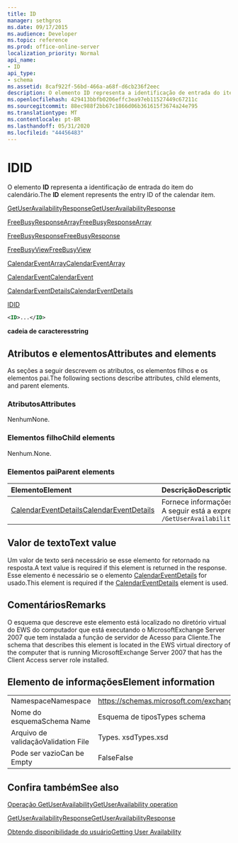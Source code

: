 ```yaml
---
title: ID
manager: sethgros
ms.date: 09/17/2015
ms.audience: Developer
ms.topic: reference
ms.prod: office-online-server
localization_priority: Normal
api_name:
- ID
api_type:
- schema
ms.assetid: 8caf922f-56bd-466a-a68f-d6cb236f2eec
description: O elemento ID representa a identificação de entrada do item do calendário.
ms.openlocfilehash: 429413bbfb0206effc3ea97eb11527449c67211c
ms.sourcegitcommit: 88ec988f2bb67c1866d06b361615f3674a24e795
ms.translationtype: MT
ms.contentlocale: pt-BR
ms.lasthandoff: 05/31/2020
ms.locfileid: "44456483"
---
```

# <a name="id"></a><span data-ttu-id="f28c8-103">ID</span><span class="sxs-lookup"><span data-stu-id="f28c8-103">ID</span></span>

<span data-ttu-id="f28c8-104">O elemento **ID** representa a identificação de entrada do item do calendário.</span><span class="sxs-lookup"><span data-stu-id="f28c8-104">The **ID** element represents the entry ID of the calendar item.</span></span> 
  
[<span data-ttu-id="f28c8-105">GetUserAvailabilityResponse</span><span class="sxs-lookup"><span data-stu-id="f28c8-105">GetUserAvailabilityResponse</span></span>](getuseravailabilityresponse.md)
  
[<span data-ttu-id="f28c8-106">FreeBusyResponseArray</span><span class="sxs-lookup"><span data-stu-id="f28c8-106">FreeBusyResponseArray</span></span>](freebusyresponsearray.md)
  
[<span data-ttu-id="f28c8-107">FreeBusyResponse</span><span class="sxs-lookup"><span data-stu-id="f28c8-107">FreeBusyResponse</span></span>](freebusyresponse.md)
  
[<span data-ttu-id="f28c8-108">FreeBusyView</span><span class="sxs-lookup"><span data-stu-id="f28c8-108">FreeBusyView</span></span>](freebusyview.md)
  
[<span data-ttu-id="f28c8-109">CalendarEventArray</span><span class="sxs-lookup"><span data-stu-id="f28c8-109">CalendarEventArray</span></span>](calendareventarray.md)
  
[<span data-ttu-id="f28c8-110">CalendarEvent</span><span class="sxs-lookup"><span data-stu-id="f28c8-110">CalendarEvent</span></span>](calendarevent.md)
  
[<span data-ttu-id="f28c8-111">CalendarEventDetails</span><span class="sxs-lookup"><span data-stu-id="f28c8-111">CalendarEventDetails</span></span>](calendareventdetails.md)
  
[<span data-ttu-id="f28c8-112">ID</span><span class="sxs-lookup"><span data-stu-id="f28c8-112">ID</span></span>](id.md)
  
```xml
<ID>...</ID>
```

 <span data-ttu-id="f28c8-113">**cadeia de caracteres**</span><span class="sxs-lookup"><span data-stu-id="f28c8-113">**string**</span></span>
## <a name="attributes-and-elements"></a><span data-ttu-id="f28c8-114">Atributos e elementos</span><span class="sxs-lookup"><span data-stu-id="f28c8-114">Attributes and elements</span></span>

<span data-ttu-id="f28c8-115">As seções a seguir descrevem os atributos, os elementos filhos e os elementos pai.</span><span class="sxs-lookup"><span data-stu-id="f28c8-115">The following sections describe attributes, child elements, and parent elements.</span></span>
  
### <a name="attributes"></a><span data-ttu-id="f28c8-116">Atributos</span><span class="sxs-lookup"><span data-stu-id="f28c8-116">Attributes</span></span>

<span data-ttu-id="f28c8-117">Nenhum</span><span class="sxs-lookup"><span data-stu-id="f28c8-117">None.</span></span>
  
### <a name="child-elements"></a><span data-ttu-id="f28c8-118">Elementos filho</span><span class="sxs-lookup"><span data-stu-id="f28c8-118">Child elements</span></span>

<span data-ttu-id="f28c8-119">Nenhum.</span><span class="sxs-lookup"><span data-stu-id="f28c8-119">None.</span></span>
  
### <a name="parent-elements"></a><span data-ttu-id="f28c8-120">Elementos pai</span><span class="sxs-lookup"><span data-stu-id="f28c8-120">Parent elements</span></span>

|<span data-ttu-id="f28c8-121">**Elemento**</span><span class="sxs-lookup"><span data-stu-id="f28c8-121">**Element**</span></span>|<span data-ttu-id="f28c8-122">**Descrição**</span><span class="sxs-lookup"><span data-stu-id="f28c8-122">**Description**</span></span>|
|:-----|:-----|
|[<span data-ttu-id="f28c8-123">CalendarEventDetails</span><span class="sxs-lookup"><span data-stu-id="f28c8-123">CalendarEventDetails</span></span>](calendareventdetails.md) <br/> |<span data-ttu-id="f28c8-124">Fornece informações adicionais para um evento de calendário.</span><span class="sxs-lookup"><span data-stu-id="f28c8-124">Provides additional information for a calendar event.</span></span>  <br/> <span data-ttu-id="f28c8-125">A seguir está a expressão XPath para este elemento:</span><span class="sxs-lookup"><span data-stu-id="f28c8-125">The following is the XPath expression to this element:</span></span>  <br/>  `/GetUserAvailabilityResponse/FreeBusyResponseArray/FreeBusyResponse/FreeBusyView/CalendarEventArray/CalendarEvent[i]/CalendarEventDetails` <br/> |
   
## <a name="text-value"></a><span data-ttu-id="f28c8-126">Valor de texto</span><span class="sxs-lookup"><span data-stu-id="f28c8-126">Text value</span></span>

<span data-ttu-id="f28c8-127">Um valor de texto será necessário se esse elemento for retornado na resposta.</span><span class="sxs-lookup"><span data-stu-id="f28c8-127">A text value is required if this element is returned in the response.</span></span> <span data-ttu-id="f28c8-128">Esse elemento é necessário se o elemento [CalendarEventDetails](calendareventdetails.md) for usado.</span><span class="sxs-lookup"><span data-stu-id="f28c8-128">This element is required if the [CalendarEventDetails](calendareventdetails.md) element is used.</span></span> 
  
## <a name="remarks"></a><span data-ttu-id="f28c8-129">Comentários</span><span class="sxs-lookup"><span data-stu-id="f28c8-129">Remarks</span></span>

<span data-ttu-id="f28c8-130">O esquema que descreve este elemento está localizado no diretório virtual do EWS do computador que está executando o MicrosoftExchange Server 2007 que tem instalada a função de servidor de Acesso para Cliente.</span><span class="sxs-lookup"><span data-stu-id="f28c8-130">The schema that describes this element is located in the EWS virtual directory of the computer that is running MicrosoftExchange Server 2007 that has the Client Access server role installed.</span></span>
  
## <a name="element-information"></a><span data-ttu-id="f28c8-131">Elemento de informações</span><span class="sxs-lookup"><span data-stu-id="f28c8-131">Element information</span></span>

|||
|:-----|:-----|
|<span data-ttu-id="f28c8-132">Namespace</span><span class="sxs-lookup"><span data-stu-id="f28c8-132">Namespace</span></span>  <br/> |https://schemas.microsoft.com/exchange/services/2006/types  <br/> |
|<span data-ttu-id="f28c8-133">Nome do esquema</span><span class="sxs-lookup"><span data-stu-id="f28c8-133">Schema Name</span></span>  <br/> |<span data-ttu-id="f28c8-134">Esquema de tipos</span><span class="sxs-lookup"><span data-stu-id="f28c8-134">Types schema</span></span>  <br/> |
|<span data-ttu-id="f28c8-135">Arquivo de validação</span><span class="sxs-lookup"><span data-stu-id="f28c8-135">Validation File</span></span>  <br/> |<span data-ttu-id="f28c8-136">Types. xsd</span><span class="sxs-lookup"><span data-stu-id="f28c8-136">Types.xsd</span></span>  <br/> |
|<span data-ttu-id="f28c8-137">Pode ser vazio</span><span class="sxs-lookup"><span data-stu-id="f28c8-137">Can be Empty</span></span>  <br/> |<span data-ttu-id="f28c8-138">False</span><span class="sxs-lookup"><span data-stu-id="f28c8-138">False</span></span>  <br/> |
   
## <a name="see-also"></a><span data-ttu-id="f28c8-139">Confira também</span><span class="sxs-lookup"><span data-stu-id="f28c8-139">See also</span></span>



[<span data-ttu-id="f28c8-140">Operação GetUserAvailability</span><span class="sxs-lookup"><span data-stu-id="f28c8-140">GetUserAvailability operation</span></span>](getuseravailability-operation.md)
  
[<span data-ttu-id="f28c8-141">GetUserAvailabilityResponse</span><span class="sxs-lookup"><span data-stu-id="f28c8-141">GetUserAvailabilityResponse</span></span>](getuseravailabilityresponse.md)


[<span data-ttu-id="f28c8-142">Obtendo disponibilidade do usuário</span><span class="sxs-lookup"><span data-stu-id="f28c8-142">Getting User Availability</span></span>](https://msdn.microsoft.com/library/d4133fcb-9b0f-4e6b-aadf-a389da83516a%28Office.15%29.aspx)

